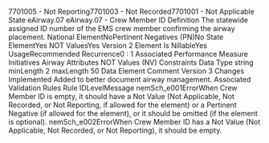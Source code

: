 

7701005 - Not Reporting7701003 - Not Recorded7701001 - Not Applicable
State
eAirway.07
eAirway.07 - Crew Member ID
Definition
The statewide assigned ID number of the EMS crew member confirming the airway placement.
National ElementNoPertinent Negatives (PN)No
State ElementYes
NOT ValuesYes
Version 2 Element
Is NillableYes
UsageRecommended
Recurrence0 : 1
Associated Performance Measure Initiatives
Airway
Attributes
NOT Values (NV)
Constraints
Data Type
string
minLength
2
maxLength
50
Data Element Comment
Version 3 Changes Implemented
Added to better document airway management.
Associated Validation Rules
Rule IDLevelMessage
nemSch_e001ErrorWhen Crew Member ID is empty, it should have a Not Value (Not Applicable, Not Recorded, or
Not Reporting, if allowed for the element) or a Pertinent Negative (if allowed for the element), or
it should be omitted (if the element is optional).
nemSch_e002ErrorWhen Crew Member ID has a Not Value (Not Applicable, Not Recorded, or Not Reporting), it
should be empty.